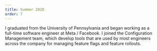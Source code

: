 ```yaml
---
title: Summer 2020
order: 7
---
```


I graduated from the University of Pennsylvania and began working as a full-time software engineer at Meta / Facebook. I joined the
Configuration Management team, which develop tools that are used by most engineers across the company for managing feature flags and feature rollouts.
